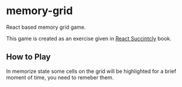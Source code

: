 # memory-grid
React based memory grid game.

This game is created as an exercise given in [React Succintcly](https://www.syncfusion.com/ebooks/reactjs_succinctly) book.

## How to Play
In memorize state some cells on the grid will be highlighted for a brief moment of time, you need to remeber them.


